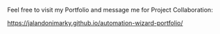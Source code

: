 Feel free to visit my Portfolio and message me for Project Collaboration: 

https://jalandonimarky.github.io/automation-wizard-portfolio/
